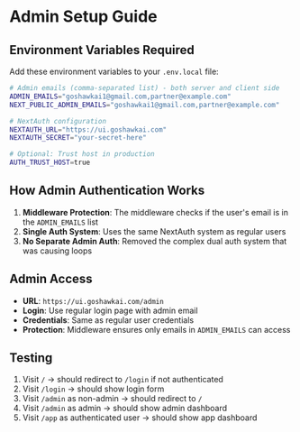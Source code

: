 # Admin Setup Guide

## Environment Variables Required

Add these environment variables to your `.env.local` file:

```bash
# Admin emails (comma-separated list) - both server and client side
ADMIN_EMAILS="goshawkai1@gmail.com,partner@example.com"
NEXT_PUBLIC_ADMIN_EMAILS="goshawkai1@gmail.com,partner@example.com"

# NextAuth configuration
NEXTAUTH_URL="https://ui.goshawkai.com"
NEXTAUTH_SECRET="your-secret-here"

# Optional: Trust host in production
AUTH_TRUST_HOST=true
```

## How Admin Authentication Works

1. **Middleware Protection**: The middleware checks if the user's email is in the `ADMIN_EMAILS` list
2. **Single Auth System**: Uses the same NextAuth system as regular users
3. **No Separate Admin Auth**: Removed the complex dual auth system that was causing loops

## Admin Access

- **URL**: `https://ui.goshawkai.com/admin`
- **Login**: Use regular login page with admin email
- **Credentials**: Same as regular user credentials
- **Protection**: Middleware ensures only emails in `ADMIN_EMAILS` can access

## Testing

1. Visit `/` → should redirect to `/login` if not authenticated
2. Visit `/login` → should show login form
3. Visit `/admin` as non-admin → should redirect to `/`
4. Visit `/admin` as admin → should show admin dashboard
5. Visit `/app` as authenticated user → should show app dashboard

